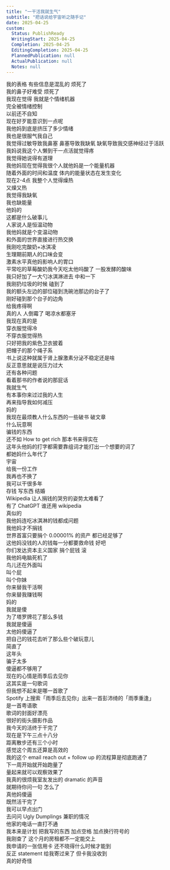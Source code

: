 ```yaml
---      
title: "一干活我就生气"      
subtitle: "把话说给宇宙听之随手记"      
date: 2025-04-25      
custom:      
  Status: PublishReady      
  WritingStart: 2025-04-25      
  Completion: 2025-04-25      
  EditingCompletion: 2025-04-25      
  PlannedPublication: null      
  ActualPublication: null      
  Notes: null      
---        
```

我的表格 有些信息是混乱的 烦死了          
我的鼻子好难受 烦死了          
我现在觉得 我就是个情绪机器        
完全被情绪控制        
以前还不自知        
现在好歹能意识到一点呢          
我他妈到底是挤压了多少情绪        
我也是很服气我自己          
我觉得过敏导致我鼻塞 鼻塞导致我缺氧 缺氧导致我交感神经过于活跃        
我妈说我这个人懒到干一点活就觉得疼        
我觉得她说得有道理          
我他妈现在觉得我很个人就他妈是一个能量机器        
随着外面的时间和温度 体内的能量状态在发生变化        
现在2-4点 我整个人觉得燥热        
又燥又热        
我觉得我缺氧        
我也缺能量        
他妈的        
这都是什么破事儿          
人家说人是恒温动物        
我他妈就是个变温动物        
和外面的世界直接进行热交换          
我刚吃完酸奶+冰淇凌        
生理期前期人的口味会变        
激素水平真他妈影响人的胃口        
平常吃的草莓酸奶我今天吃太他吗酸了 一股发酵的酸味        
我只好加了一大勺冰淇淋进去 中和一下          
我刚扔垃圾的时候 磕到了        
我的额头左边的部位碰到洗碗池那边的台子了        
刚好碰到那个台子的边角        
给我疼得啊        
真的人 人倒霉了 喝凉水都塞牙          
我现在真的是        
穿衣服觉得冷        
不穿衣服觉得热        
只好把我的紫色卫衣披着        
把帽子的那个绳子系        
书上说这种就属于肾上腺激素分泌不稳定还是啥        
反正意思就是说压力过大        
还有各种问题        
看着那书的作者说的那屁话        
我就生气        
有本事你来过过我的人生        
再来指导我如何减压          
妈的        
我现在最烦教人什么东西的一些破书 破文章        
什么玩意啊        
骗钱的东西        
还不如 How to get rich 那本书来得实在          
这年头他妈的打字都需要靠组词才能打出一个想要的词了        
都她妈什么年代了          
宇宙        
给我一份工作        
我再也不换了        
我可以干很多年        
存钱 写东西 结婚           
Wikipedia 让人捐钱的哭穷的姿势太难看了        
有了 ChatGPT 谁还用 wikipedia        
真似的        
我他妈连吃冰淇淋的钱都成问题        
我他妈才不捐钱        
世界首富只要捐个 0.00001% 的资产 都已经足够了        
这他妈没钱的人的钱每一分都要救命钱 好吧        
你们发达资本主义国家 捐个屁钱 滚          
我他妈电脑死机了        
鸟儿还在外面叫        
叫个屁        
叫个你妹        
你来替我干活啊        
你来替我赚钱啊        
妈的          
我就是傻        
为了塔罗牌花了那么多钱        
我就是傻逼        
太他妈傻逼了        
把自己的钱花去听了那么些个破玩意儿        
简直了        
这年头        
骗子太多        
傻逼都不够用了          
现在的心情是雨季后去见你        
这其实是一句歌词        
但我想不起来是哪一首歌了        
Spotify 上搜索「雨季后去见你」出来一首彭沛绮的「雨季重逢」        
是一首粤语歌        
歌词的封面好漂亮        
很好的街头摄影作品          
我今天的活终于干完了        
现在是下午三点十八分        
距离散步还有三个小时        
感觉这个周五还算是高效的        
我的这个 email  reach out + follow up 的流程算是彻底跑通了        
下一周开始就开始跑量了        
量起来就可以观察效果了          
我真的很烦我室友发出的 dramatic 的声音        
就期待你问一句 怎么了        
真他妈傻逼          
既然活干完了        
我可以早点出门        
去问问 Ugly Dumplings 兼职的情况          
他家的电话一直打不通        
我本来是计划 把我写的东西 加点空格 加点换行符号的          
我刚查了 这个月的房租都不一定能交上        
我申请的一张信用卡 还不晓得什么时候才能到        
反正 statement 给我寄过来了 但卡我没收到        
真的好奇怪          
      